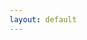 ```yaml
---
layout: default
---
```


<div id="posts"></div>

<a class="more-button" href="https://www.instagram.com/odermalso/"><i class="ri-instagram-line"></i></a>


<script>
    const postContainer = document.querySelector("#posts");

    function getPostHTML(post) {
        post = post.node;
        const url = "https://instagram.com/p/" + post.shortcode;
        const image_url = post.display_url;
        const timestamp = new Date(post.taken_at_timestamp * 1000).toDateString();
        console.log(timestamp);
        const description = post.edge_media_to_caption.edges[0].node.text;

        return `
            <section class="post-container">
                <a href="${ url }">
                    <img class="post-image" src="${ image_url }" alt="Veröffentlicht am ${ timestamp }">
                </a>
                <div class="post-description">
                    ${ description }
                </div>
                <a class="post-button" href="${ url }"><i class="ri-instagram-line"></i> zum Instagram-Post</a>
            </section>
        `;
    }

    fetch("https://www.instagram.com/odermalso/?__a=1")
        .then(res => res.json())
        .then(json => {
            let posts = json["graphql"]["user"]["edge_owner_to_timeline_media"]["edges"];

            console.log(posts);

            const html = posts.map(post => getPostHTML(post)).join("");
            postContainer.innerHTML = html;
        })
</script>